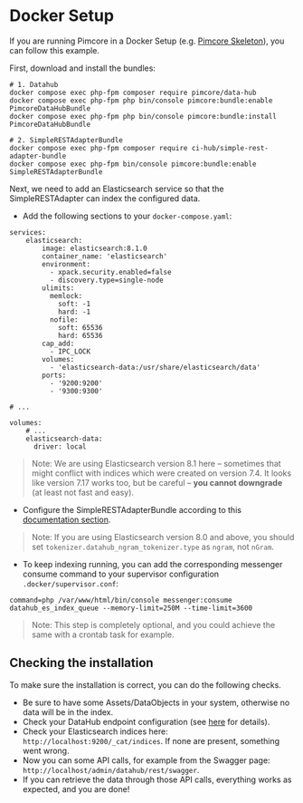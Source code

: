 # Docker Setup

If you are running Pimcore in a Docker Setup (e.g. [Pimcore Skeleton](https://github.com/pimcore/skeleton#docker)),
you can follow this example.

First, download and install the bundles:
```
# 1. Datahub
docker compose exec php-fpm composer require pimcore/data-hub
docker compose exec php-fpm php bin/console pimcore:bundle:enable PimcoreDataHubBundle
docker compose exec php-fpm php bin/console pimcore:bundle:install PimcoreDataHubBundle

# 2. SimpleRESTAdapterBundle
docker compose exec php-fpm composer require ci-hub/simple-rest-adapter-bundle
docker compose exec php-fpm bin/console pimcore:bundle:enable SimpleRESTAdapterBundle
```

Next, we need to add an Elasticsearch service so that the SimpleRESTAdapter can index
the configured data.

* Add the following sections to your `docker-compose.yaml`:
```
services:
    elasticsearch:
        image: elasticsearch:8.1.0
        container_name: 'elasticsearch'
        environment:
          - xpack.security.enabled=false
          - discovery.type=single-node
        ulimits:
          memlock:
            soft: -1
            hard: -1
          nofile:
            soft: 65536
            hard: 65536
        cap_add:
          - IPC_LOCK
        volumes:
          - 'elasticsearch-data:/usr/share/elasticsearch/data'
        ports:
          - '9200:9200'
          - '9300:9300'

# ...

volumes:
    # ...
    elasticsearch-data:
      driver: local
```

> Note: We are using Elasticsearch version 8.1 here – sometimes that might conflict with
> indices which were created on version 7.4. It looks like version 7.17 works too,
> but be careful – **you cannot downgrade** (at least not fast and easy).

* Configure the SimpleRESTAdapterBundle according to this [documentation section](00-installation-configuration.md#bundle-configuration).

> Note: If you are using Elasticsearch version 8.0 and above, you should set
> `tokenizer.datahub_ngram_tokenizer.type` as `ngram`, not `nGram`.

* To keep indexing running, you can add the corresponding messenger consume command to your supervisor configuration `.docker/supervisor.conf`:

```
command=php /var/www/html/bin/console messenger:consume datahub_es_index_queue --memory-limit=250M --time-limit=3600
```

> Note: This step is completely optional, and you could achieve the same with a crontab task for example.

## Checking the installation

To make sure the installation is correct, you can do the following checks.

* Be sure to have some Assets/DataObjects in your system, otherwise no data will be in the index.
* Check your DataHub endpoint configuration (see [here](01-endpoint-configuration.md) for details).
* Check your Elasticsearch indices here: `http://localhost:9200/_cat/indices`. If none are present, something went wrong.
* Now you can some API calls, for example from the Swagger page: `http://localhost/admin/datahub/rest/swagger`.
* If you can retrieve the data through those API calls, everything works as expected, and you are done!

